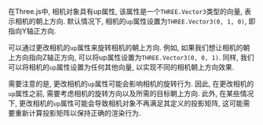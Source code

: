 在Three.js中, 相机对象具有up属性, 该属性是一个`THREE.Vector3`类型的向量, 表示相机的朝上方向. 默认情况下, 相机的`up`属性设置为`THREE.Vector3(0, 1, 0)`, 即指向Y轴正方向.

可以通过更改相机的`up`属性来旋转相机的朝上方向. 例如, 如果我们想让相机的朝上方向指向Z轴正方向, 可以将up属性设置为`THREE.Vector3(0, 0, 1)`. 同样, 我们可以将相机的`up`属性设置为任何其他向量, 以实现不同的相机朝上方向效果. 

需要注意的是, 更改相机的`up`属性可能会影响相机的旋转行为. 因此, 在更改相机的`up`属性之前, 需要考虑相机的旋转方向以及所需的目标朝上方向. 此外, 在某些情况下, 更改相机的`up`属性可能会导致相机对象不再满足其定义的投影矩阵, 这可能需要重新计算投影矩阵以保持正确的渲染行为. 